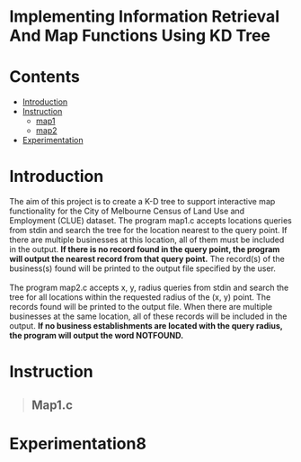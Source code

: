 # Implementing Information Retrieval And Map Functions Using KD Tree

# Contents
* [Introduction](#introduction)
* [Instruction](#instruction)
  * [map1](#map1)
  * [map2](#map2)
* [Experimentation](#experimentation)

# <a name="introduction"></a>Introduction
The aim of this project is to create a K-D tree to support interactive map functionality for the City of Melbourne Census of Land Use and Employment (CLUE) dataset. The program map1.c accepts locations queries from stdin and search the tree for the location nearest to the query point. If there are multiple businesses at this location, all of them must be included in the output. **If there is no record found in the query point, the program will output the nearest record from that query point.** The record(s) of the business(s) found will be printed to the output file specified by the user.</br></br>
The program map2.c accepts x, y, radius queries from stdin and search the tree for all locations within the requested radius of the (x, y) point. The records found will be printed to the output file. When there are multiple businesses at the same location, all of these records will be included in the output. **If no business establishments are located with the query radius, the program will output the word NOTFOUND.**

# <a name="instruction"></a>Instruction
> ## <a name="map1"></a>Map1.c
>

# <a name="experimentation"></a>Experimentation8
